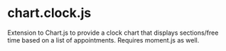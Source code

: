 chart.clock.js
==============

Extension to Chart.js to provide a clock chart that displays sections/free time based on a list of appointments.  Requires moment.js as well.
